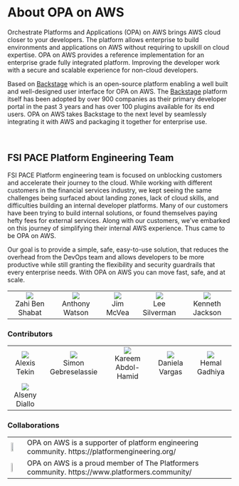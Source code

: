 # About OPA on AWS

Orchestrate Platforms and Applications (OPA) on AWS brings AWS cloud closer to your developers. The platform allows enterprise to build environments and applications on AWS without requiring to upskill on cloud expertise. OPA on AWS provides a reference implementation for an enterprise grade fully integrated platform. Improving the developer work with a secure and scalable experience for non-cloud developers.

Based on [Backstage](https://backstage.io/) which is an open-source platform enabling a well built and well-designed user interface for OPA on AWS. The [Backstage](https://backstage.io/) platform itself has been adopted by over 900 companies as their primary developer portal in the past 3 years and has over 100 plugins available for its end users. OPA on AWS takes Backstage to the next level by seamlessly integrating it with AWS and packaging it together for enterprise use.

<br/>

## FSI PACE Platform Engineering Team

FSI PACE Platform engineering team is focused on unblocking customers and accelerate their journey to the cloud. While working with different customers in the financial services industry, we kept seeing the same challenges being surfaced about landing zones, lack of cloud skills, and difficulties building an internal developer platforms. Many of our customers have been trying to build internal solutions, or found themselves paying hefty fees for external services. Along with our customers, we’ve embarked on this journey of simplifying their internal AWS experience. Thus came to be OPA on AWS.

Our goal is to provide a simple, safe, easy-to-use solution, that reduces the overhead from the DevOps team and allows developers to be more productive while still granting the flexibility and security guardrails that every enterprise needs. With OPA on AWS you can move fast, safe, and at scale.

<div class="aboutTable">
<table>
<tr>
    <td align="center">
        <img src="img/team/zahi.jpeg"/><br/>
        Zahi Ben Shabat 
    </td>
    <td align="center">
        <img src="img/team/anthony.jpeg"/><br/>
        Anthony Watson
    </td>
    <td align="center">
        <img src="img/team/jim.jpeg"/><br/>
        Jim McVea 
    </td>
    <td align="center">
        <img src="img/team/lee.jpeg"/><br/>
        Lee Silverman 
    </td>
    <td align="center">
        <img src="img/team/ken.jpeg"/><br/>
        Kenneth Jackson 
    </td>
</tr>
</table>
</div>

### Contributors
<div class="aboutTable">
<table border="0">
<tr>
    <td align="center">
        <img src="img/team/alexis.jpeg"/><br/>
        Alexis Tekin 
    </td>
    <td align="center"> 
        <img src="img/team/simon.jpeg"/><br/>
        Simon Gebreselassie 
    </td>
    <td align="center">
        <img src="img/team/kareem.jpeg"/><br/>
        Kareem Abdol-Hamid
    </td>
    <td align="center">
        <img src="img/team/daniela.jpeg"/><br/>
        Daniela Vargas
    </td>
    <td align="center">
       <img src="img/team/hemal.jpeg"/><br/>
        Hemal Gadhiya
    </td>
</tr>
<tr>
    <td align="center"> 
      <img src="img/team/alseny.jpeg"/><br/>
        Alseny Diallo
    </td>
    <td align="center">
    </td>
    <td align="center">
    </td>
    <td align="center">
    </td>
</tr>
</table>
</div>

### Collaborations

<div class="aboutTable">
<table border="0">
<tr>
    <td align="left">
    <img width="50%" src="img/platform-engineering.png"/>        
    </td>
     <td align="left">
        OPA on AWS is a supporter of platform engineering community. 
        https://platformengineering.org/       
    </td>
</tr>
<tr>
    <td align="left">
    <img width="40%" src="img/the-platformers.webp"/>        
    </td>
     <td align="left">
        OPA on AWS is a proud member of The Platformers community. 
        https://www.platformers.community/       
    </td>
</tr>
</table>
</div>